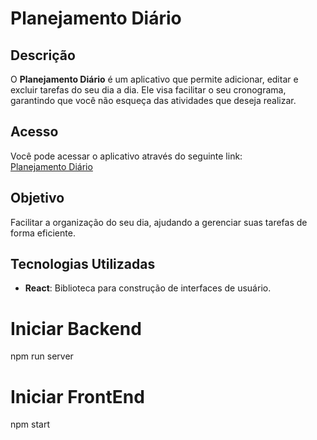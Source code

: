 # Planejamento Diário

## Descrição

O **Planejamento Diário** é um aplicativo que permite adicionar, editar e excluir tarefas do seu dia a dia. Ele visa facilitar o seu cronograma, garantindo que você não esqueça das atividades que deseja realizar.

## Acesso

Você pode acessar o aplicativo através do seguinte link:  
[Planejamento Diário](https://planejamentodiario.netlify.app/)

## Objetivo

Facilitar a organização do seu dia, ajudando a gerenciar suas tarefas de forma eficiente.

## Tecnologias Utilizadas

- **React**: Biblioteca para construção de interfaces de usuário.

# Iniciar Backend

npm run server

# Iniciar FrontEnd

npm start
